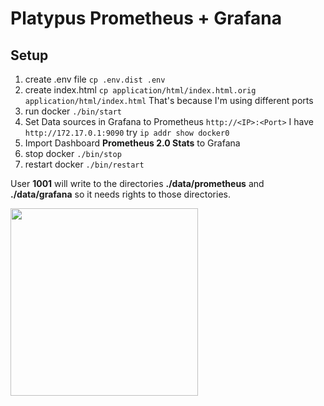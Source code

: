 # Platypus Prometheus + Grafana

## Setup

1) create .env file ```cp .env.dist .env```
2) create index.html ```cp application/html/index.html.orig application/html/index.html``` That's because I'm using different ports
3) run docker ```./bin/start```
4) Set Data sources in Grafana to Prometheus ```http://<IP>:<Port>``` I have ```http://172.17.0.1:9090``` try ```ip addr show docker0```
5) Import Dashboard **Prometheus 2.0 Stats** to Grafana
6) stop docker ```./bin/stop```
7) restart docker ```./bin/restart```

User **1001** will write to the directories **./data/prometheus** and **./data/grafana**  so it needs rights to those directories.

<p>
<img src="https://github.com/lhsradek/bttf/platupus-prometheus/png/Platypus_as_computer_metrics_watcher_by_Prometheus.png" width="300px" height="300px"/>
</p>
